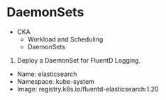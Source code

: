 # DaemonSets

 - CKA
    - Workload and Scheduling
    - DaemonSets

1. Deploy a DaemonSet for FluentD Logging.
  - Name: elasticsearch
  - Namespace: kube-system
  - Image: registry.k8s.io/fluentd-elasticsearch:1.20